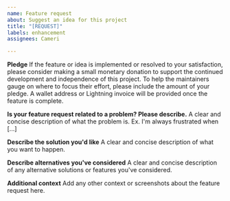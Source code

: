```yaml
---
name: Feature request
about: Suggest an idea for this project
title: "[REQUEST]"
labels: enhancement
assignees: Cameri

---
```


**Pledge**
If the feature or idea is implemented or resolved to your satisfaction, please consider making a small monetary donation to support the continued development and independence of this project. To help the maintainers gauge on where to focus their effort, please include the amount of your pledge. A wallet address or Lightning invoice will be provided once the feature is complete.

**Is your feature request related to a problem? Please describe.**
A clear and concise description of what the problem is. Ex. I'm always frustrated when [...]

**Describe the solution you'd like**
A clear and concise description of what you want to happen.

**Describe alternatives you've considered**
A clear and concise description of any alternative solutions or features you've considered.

**Additional context**
Add any other context or screenshots about the feature request here.
